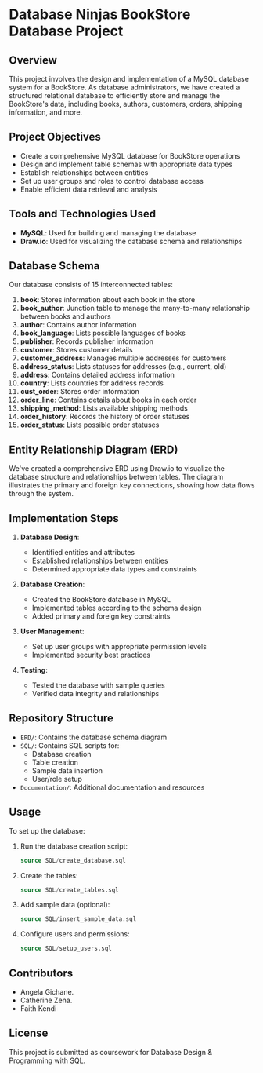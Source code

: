 # Database Ninjas BookStore Database Project

## Overview

This project involves the design and implementation of a MySQL database system for a BookStore. As database administrators, we have created a structured relational database to efficiently store and manage the BookStore's data, including books, authors, customers, orders, shipping information, and more.

## Project Objectives

- Create a comprehensive MySQL database for BookStore operations
- Design and implement table schemas with appropriate data types
- Establish relationships between entities
- Set up user groups and roles to control database access
- Enable efficient data retrieval and analysis

## Tools and Technologies Used

- **MySQL**: Used for building and managing the database
- **Draw.io**: Used for visualizing the database schema and relationships

## Database Schema

Our database consists of 15 interconnected tables:

1. **book**: Stores information about each book in the store
2. **book_author**: Junction table to manage the many-to-many relationship between books and authors
3. **author**: Contains author information
4. **book_language**: Lists possible languages of books
5. **publisher**: Records publisher information
6. **customer**: Stores customer details
7. **customer_address**: Manages multiple addresses for customers
8. **address_status**: Lists statuses for addresses (e.g., current, old)
9. **address**: Contains detailed address information
10. **country**: Lists countries for address records
11. **cust_order**: Stores order information
12. **order_line**: Contains details about books in each order
13. **shipping_method**: Lists available shipping methods
14. **order_history**: Records the history of order statuses
15. **order_status**: Lists possible order statuses

## Entity Relationship Diagram (ERD)

We've created a comprehensive ERD using Draw.io to visualize the database structure and relationships between tables. The diagram illustrates the primary and foreign key connections, showing how data flows through the system.

## Implementation Steps

1. **Database Design**:
   - Identified entities and attributes
   - Established relationships between entities
   - Determined appropriate data types and constraints

2. **Database Creation**:
   - Created the BookStore database in MySQL
   - Implemented tables according to the schema design
   - Added primary and foreign key constraints

3. **User Management**:
   - Set up user groups with appropriate permission levels
   - Implemented security best practices

4. **Testing**:
   - Tested the database with sample queries
   - Verified data integrity and relationships

## Repository Structure

- `ERD/`: Contains the database schema diagram
- `SQL/`: Contains SQL scripts for:
  - Database creation
  - Table creation
  - Sample data insertion
  - User/role setup
- `Documentation/`: Additional documentation and resources

## Usage

To set up the database:

1. Run the database creation script:
   ```sql
   source SQL/create_database.sql
   ```

2. Create the tables:
   ```sql
   source SQL/create_tables.sql
   ```

3. Add sample data (optional):
   ```sql
   source SQL/insert_sample_data.sql
   ```

4. Configure users and permissions:
   ```sql
   source SQL/setup_users.sql
   ```

## Contributors

- Angela Gichane.
- Catherine Zena.
- Faith Kendi

## License

This project is submitted as coursework for Database Design & Programming with SQL.

